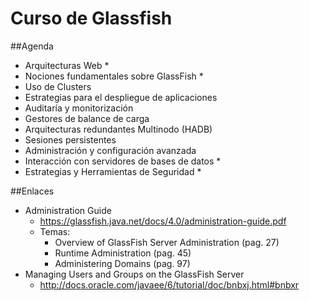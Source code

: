 Curso de Glassfish
==================

##Agenda

- Arquitecturas Web *
- Nociones fundamentales sobre GlassFish *
- Uso de Clusters
- Estrategias para el despliegue de aplicaciones
- Auditaría y monitorización
- Gestores de balance de carga
- Arquitecturas redundantes Multinodo (HADB)
- Sesiones persistentes
- Administración y configuración avanzada
- Interacción con servidores de bases de datos *
- Estrategias y Herramientas de Seguridad *

##Enlaces

- Administration Guide
	- https://glassfish.java.net/docs/4.0/administration-guide.pdf
	- Temas:
		- Overview of GlassFish Server Administration (pag. 27)
		- Runtime Administration (pag. 45)
		- Administering Domains (pag. 97)
- Managing Users and Groups on the GlassFish Server
	- http://docs.oracle.com/javaee/6/tutorial/doc/bnbxj.html#bnbxr


